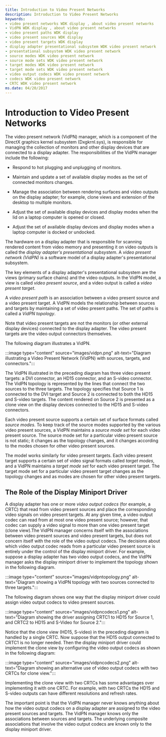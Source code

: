 ```yaml
---
title: Introduction to Video Present Networks
description: Introduction to Video Present Networks
keywords:
- video present networks WDK display , about video present networks
- VidPN WDK display , about video present networks
- video present paths WDK display
- video present sources WDK display
- video present targets WDK display
- display adapter presentational subsystem WDK video present network
- presentational subsystem WDK video present network
- source modes WDK video present network
- source mode sets WDK video present network
- target modes WDK video present network
- target mode sets WDK video present network
- video output codecs WDK video present network
- codecs WDK video present network
- CRTC WDK video present network
ms.date: 04/20/2017
---
```


# Introduction to Video Present Networks

The video present network (VidPN) manager, which is a component of the DirectX graphics kernel subsystem (Dxgkrnl.sys), is responsible for managing the collection of monitors and other display devices that are connected to a display adapter. The responsibilities of the VidPN manager include the following:

* Respond to hot plugging and unplugging of monitors.

* Maintain and update a set of available display modes as the set of connected monitors changes.

* Manage the association between rendering surfaces and video outputs on the display adapter; for example, clone views and extension of the desktop to multiple monitors.

* Adjust the set of available display devices and display modes when the lid on a laptop computer is opened or closed.

* Adjust the set of available display devices and display modes when a laptop computer is docked or undocked.

The hardware on a display adapter that is responsible for scanning rendered content from video memory and presenting it on video outputs is called the *display adapter's presentational subsystem*. A *video present network (VidPN)* is a software model of a display adapter's presentational subsystem.

The key elements of a display adapter's presentational subsystem are the views (primary surface chains) and the video outputs. In the VidPN model, a view is called *video present source*, and a video output is called a *video present target*.

A *video present path* is an association between a video present source and a video present target. A VidPN models the relationship between sources and targets by maintaining a set of video present paths. The set of paths is called a *VidPN topology*.

Note that video present targets are not the monitors (or other external display devices) connected to the display adapter. The video present targets are the video output connectors themselves.

The following diagram illustrates a VidPN.

:::image type="content" source="images/vidpn.png" alt-text="Diagram illustrating a Video Present Network (VidPN) with sources, targets, and connectors.":::

The VidPN illustrated in the preceding diagram has three video present targets: a DVI connector, an HD15 connector, and an S-video connector. The VidPN topology is represented by the lines that connect the two sources to the three targets. The topology specifies that Source 1 is connected to the DVI target and Source 2 is connected to both the HD15 and S-video targets. The content rendered on Source 2 is presented as a clone view on the display devices connected to the HD15 and S-video connectors.

Each video present source supports a certain set of surface formats called *source modes*. To keep track of the source modes supported by the various video present sources, a VidPN maintains a *source mode set* for each video present source. The source mode set for a particular video present source is not static; it changes as the topology changes, and it changes according to the modes chosen for other video present sources.

The model works similarly for video present targets. Each video present target supports a certain set of video signal formats called *target modes*, and a VidPN maintains a *target mode set* for each video present target. The target mode set for a particular video present target changes as the topology changes and as modes are chosen for other video present targets.

## The Role of the Display Miniport Driver

A display adapter has one or more *video output codecs* (for example, a CRTC) that read from video present sources and place the corresponding video signals on video present targets. At any given time, a video output codec can read from at most one video present source; however, that codec can supply a video signal to more than one video present target (clone view).The VidPN manager concerns itself with the associations between video present sources and video present targets, but does not concern itself with the role of the video output codecs. The decisions about which video output codec reads from a particular video present source is entirely under the control of the display miniport driver. For example, suppose a display adapter has two video output codecs, and the VidPN manager asks the display miniport driver to implement the topology shown in the following diagram.

:::image type="content" source="images/vidpntopology.png" alt-text="Diagram showing a VidPN topology with two sources connected to three targets.":::

The following diagram shows one way that the display miniport driver could assign video output codecs to video present sources.

:::image type="content" source="images/vidpncodecs1.png" alt-text="Diagram showing the driver assigning CRTC1 to HD15 for Source 1, and CRTC2 to HD15 and S-Video for Source 2.":::

Notice that the clone view (HD15, S-video) in the preceding diagram is handled by a single CRTC. Now suppose that the HD15 output connected to CRTC1 is no longer needed. Then the display miniport driver could implement the clone view by configuring the video output codecs as shown in the following diagram:

:::image type="content" source="images/vidpncodecs2.png" alt-text="Diagram showing an alternative use of video output codecs with two CRTCs for clone view.":::

Implementing the clone view with two CRTCs has some advantages over implementing it with one CRTC. For example, with two CRTCs the HD15 and S-video outputs can have different resolutions and refresh rates.

The important point is that the VidPN manager never knows anything about how the video output codecs on a display adapter are assigned to the video present sources and targets. The VidPN manager knows only the associations between sources and targets. The underlying composite associations that involve the video output codecs are known only to the display miniport driver.
